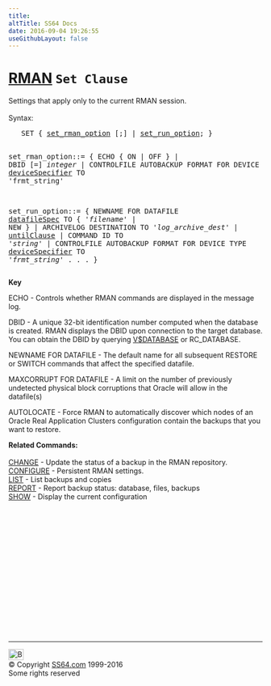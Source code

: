 ```yaml
---
title:
altTitle: SS64 Docs
date: 2016-09-04 19:26:55
useGithubLayout: false
---
```

<!-- #BeginLibraryItem "/Library/head_ora.lbi" --><!-- #EndLibraryItem --><h1><a href="rman.html">RMAN</a> <code>Set Clause</code></h1>
<p>Settings that apply only to the current RMAN session.<br>
  <br>
Syntax:</p>
<pre>   SET { <a href="rman_set.html#set_rman_option">set_rman_option</a> [;] | <a href="rman_set.html#set_run_option">set_run_option</a>; }

   set_rman_option<a id="set_rman_option"></a>::=
     { ECHO { ON | OFF }
     | DBID [=] <i>integer</i>
     | CONTROLFILE AUTOBACKUP FORMAT FOR DEVICE TYPE <a href="rman_devicespecifier.html">deviceSpecifier</a> TO 
     'frmt_string'

   set_run_option<a id="set_run_option"></a>::=
     { NEWNAME FOR DATAFILE <a href="rman_datafile.html">datafileSpec</a> TO { '<i>filename</i>' | NEW }
     | ARCHIVELOG DESTINATION TO '<i>log_archive_dest</i>'
     | <a href="rman_untilClause.html">untilClause</a>
     | COMMAND ID TO '<i>string</i>'
     | CONTROLFILE AUTOBACKUP FORMAT FOR DEVICE TYPE <a href="rman_devicespecifier.html">deviceSpecifier</a> TO 
     '<i>frmt_string</i>'
     .
     .
     .
     }</pre>
<p>  <b>Key</b></p>
<p>ECHO - Controls whether RMAN commands are displayed in the
    message log. </p>
<p>DBID - A unique 32-bit identification number computed when the
  database is created. RMAN displays the DBID upon connection to the target database.
You can obtain the DBID by querying <a href="../orav/V$DATABASE.html">V$DATABASE</a> or RC_DATABASE.</p>
<p>NEWNAME FOR DATAFILE - The default name for all subsequent RESTORE
or SWITCH commands that affect the specified datafile.</p>
<p>MAXCORRUPT FOR DATAFILE - A limit on the number of previously
undetected physical block corruptions that Oracle will allow in the datafile(s)</p>
<p>AUTOLOCATE - Force RMAN to automatically discover which nodes
  of an Oracle Real Application Clusters configuration contain the backups that
you want to restore.</p>
<p><b>Related Commands:</b><br>
<br>
<a href="rman_change.html">
CHANGE</a> - Update the status of a backup in the RMAN repository. <a href="rman_configure.html"><br>
CONFIGURE</a> - Persistent RMAN settings. <a href="rman_list.html"><br>
LIST</a> - List backups and copies <a href="rman_report.html"><br>
REPORT</a> - Report backup status: database, files, backups <a href="rman_show.html"><br>
SHOW</a> - Display the current configuration</p><!-- #BeginLibraryItem "/Library/foot_ora.lbi" --><p>
<!-- oracle-footer -->
<ins class="adsbygoogle" style="display:inline-block;width:300px;height:250px" data-ad-client="ca-pub-6140977852749469" data-ad-slot="4275490898"></ins>
<script>
(adsbygoogle = window.adsbygoogle || []).push({});
</script></p>
<hr>
<div id="bl" class="footer"><a href="rman_set.html#"><img src="../images/top.png" width="30" height="22" alt="Back to the Top"></a></div>
<div id="br" class="footer, tagline">© Copyright <a href="../index.html">SS64.com</a> 1999-2016<br>
Some rights reserved</div><!-- #EndLibraryItem -->

